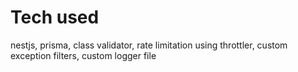 # Tech used
nestjs, prisma, class validator, rate limitation using throttler, custom exception filters, custom logger file